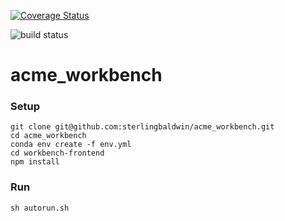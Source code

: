 [![Coverage Status](https://coveralls.io/repos/github/sterlingbaldwin/acme_workbench/badge.svg?branch=master)](https://coveralls.io/github/sterlingbaldwin/acme_workbench?branch=master)

![build status](https://travis-ci.org/sterlingbaldwin/acme_workbench.svg?branch=master)
# acme_workbench

### Setup

```
git clone git@github.com:sterlingbaldwin/acme_workbench.git
cd acme_workbench
conda env create -f env.yml
cd workbench-frontend
npm install
```

### Run

```
sh autorun.sh
```
